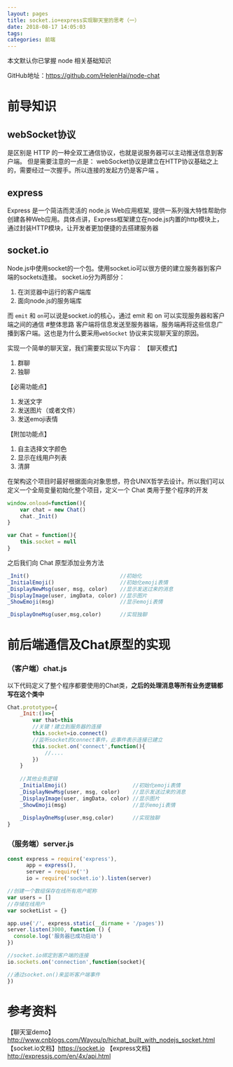 ```yaml
---
layout: pages
title: socket.io+express实现聊天室的思考（一）
date: 2018-08-17 14:05:03
tags:
categories: 前端
---
```

本文默认你已掌握 node 相关基础知识

GitHub地址：https://github.com/HelenHai/node-chat

# 前导知识
## webSocket协议
是区别是 HTTP 的一种全双工通信协议，也就是说服务器可以主动推送信息到客户端。
但是需要注意的一点是： webSocket协议是建立在HTTP协议基础之上的，需要经过一次握手。所以连接的发起方仍是客户端 。
## express
Express 是一个简洁而灵活的 node.js Web应用框架, 提供一系列强大特性帮助你创建各种Web应用。具体点讲，Express框架建立在node.js内置的http模块上，通过封装HTTP模块，让开发者更加便捷的去搭建服务器
## socket.io
Node.js中使用socket的一个包。使用socket.io可以很方便的建立服务器到客户端的sockets连接。
socket.io分为两部分：
1. 在浏览器中运行的客户端库
2. 面向node.js的服务端库

而 `emit` 和 `on`可以说是socket.io的核心，通过 emit 和 on 可以实现服务器和客户端之间的通信
#整体思路
客户端将信息发送至服务器端，服务端再将这些信息广播到客户端。这也是为什么要采用`webSocket` 协议来实现聊天室的原因。

实现一个简单的聊天室，我们需要实现以下内容：
【聊天模式】
1. 群聊
2. 独聊

【必需功能点】
1. 发送文字
2. 发送图片（或者文件）
3. 发送emoji表情

【附加功能点】
1. 自主选择文字颜色
2. 显示在线用户列表
3. 清屏

在架构这个项目时最好根据面向对象思想，符合UNIX哲学去设计。所以我们可以定义一个全局变量初始化整个项目，定义一个 Chat 类用于整个程序的开发
```js
window.onload=function(){
    var chat = new Chat()
    chat._Init() 
}
```
```js
var Chat = function(){
    this.socket = null
}
```
之后我们向 Chat 原型添加业务方法
```js
_Init()                             //初始化
_InitialEmoji()                     //初始化emoji表情
_DisplayNewMsg(user, msg, color)    //显示发送过来的消息
_DisplayImage(user, imgData, color) //显示图片
_ShowEmoji(msg)                     //显示emoji表情

_DisplayOneMsg(user,msg,color)      //实现独聊
```
# 前后端通信及Chat原型的实现
### （客户端）chat.js
以下代码定义了整个程序都要使用的Chat类，**之后的处理消息等所有业务逻辑都写在这个类中**
```js
Chat.prototype={
    _Init:()=>{
        var that=this
        //关键！建立到服务器的连接
        this.socket=io.connect()    
        //监听socket的connect事件，此事件表示连接已建立
        this.socket.on('connect',function(){
            //....
        })
    }
    
    //其他业务逻辑
    _InitialEmoji()                     //初始化emoji表情
    _DisplayNewMsg(user, msg, color)    //显示发送过来的消息
    _DisplayImage(user, imgData, color) //显示图片
    _ShowEmoji(msg)                     //显示emoji表情
    
    _DisplayOneMsg(user,msg,color)      //实现独聊
}
```
### （服务端）server.js
```js
const express = require('express'),
      app = express(),
      server = require('')
      io = require('socket.io').listen(server)

//创建一个数组保存在线所有用户昵称
var users = []
//存储在线用户
var socketList = {}

app.use('/', express.static(__dirname + '/pages'))
server.listen(3000, function () { 
  console.log('服务器已成功启动')
})  

//socket.io绑定到客户端的连接
io.sockets.on('connection',function(socket){

//通过socket.on()来监听客户端事件
})
```
# 参考资料
【聊天室demo】http://www.cnblogs.com/Wayou/p/hichat_built_with_nodejs_socket.html
【socket.io文档】https://socket.io
【express文档】http://expressjs.com/en/4x/api.html

